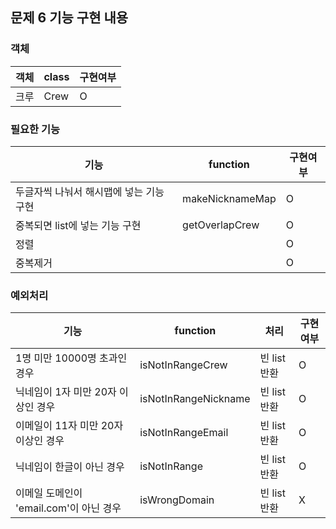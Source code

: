 ## 문제 6 기능 구현 내용

### 객체

| 객체  | class    | 구현여부 |
|-----|-------------|------|
| 크루  | Crew     | O    |

### 필요한 기능

| 기능                     | function    | 구현여부 |
|------------------------|-------------|------|
| 두글자씩 나눠서 해시맵에 넣는 기능 구현 | makeNicknameMap     | O    |
| 중복되면 list에 넣는 기능 구현    | getOverlapCrew     | O    |
| 정렬                     |     | O    |
| 중복제거                   |      | O    |

### 예외처리

| 기능                          | function             | 처리            | 구현여부 |
|-----------------------------|----------------------|---------------|------|
| 1명 미만 10000명 초과인 경우         | isNotInRangeCrew     | 빈 list 반환     | O    |
| 닉네임이 1자 미만 20자 이상인 경우       | isNotInRangeNickname | 빈 list 반환 | O    |
| 이메일이 11자 미만 20자 이상인 경우      | isNotInRangeEmail    | 빈 list 반환 | O    |
| 닉네임이 한글이 아닌 경우              | isNotInRange         | 빈 list 반환 | O    |
| 이메일 도메인이 'email.com'이 아닌 경우 | isWrongDomain        | 빈 list 반환 | X    |

